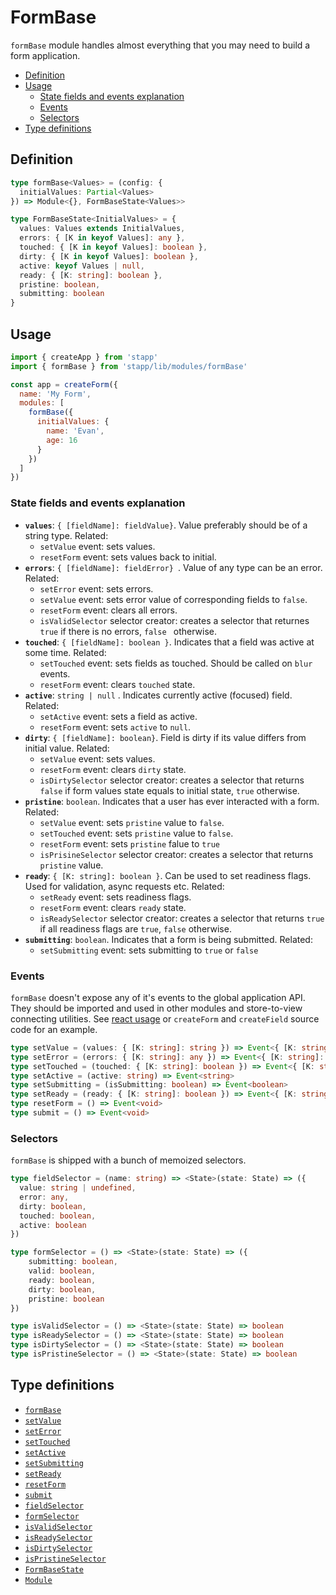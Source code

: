 # FormBase

`formBase` module handles almost everything that you may need to build a form application.

<!-- START doctoc generated TOC please keep comment here to allow auto update -->
<!-- DON'T EDIT THIS SECTION, INSTEAD RE-RUN doctoc TO UPDATE -->


- [Definition](#definition)
- [Usage](#usage)
  - [State fields and events explanation](#state-fields-and-events-explanation)
  - [Events](#events)
  - [Selectors](#selectors)
- [Type definitions](#type-definitions)

<!-- END doctoc generated TOC please keep comment here to allow auto update -->

## Definition

```typescript
type formBase<Values> = (config: {
  initialValues: Partial<Values>
}) => Module<{}, FormBaseState<Values>>

type FormBaseState<InitialValues> = {
  values: Values extends InitialValues,
  errors: { [K in keyof Values]: any },
  touched: { [K in keyof Values]: boolean },
  dirty: { [K in keyof Values]: boolean },
  active: keyof Values | null,
  ready: { [K: string]: boolean },
  pristine: boolean,
  submitting: boolean
}
```

## Usage

```js
import { createApp } from 'stapp'
import { formBase } from 'stapp/lib/modules/formBase'

const app = createForm({
  name: 'My Form',
  modules: [
    formBase({
      initialValues: {
        name: 'Evan',
        age: 16
      }
    })
  ]
})
```

### State fields and events explanation

* **`values`**: `{ [fieldName]: fieldValue}`. Value preferably should be of a string type. Related:
  * `setValue` event:  sets values.
  * `resetForm` event: sets values back to initial.
* **`errors`**: `{ [fieldName]: fieldError} `. Value of any type can be an error. Related:
  * `setError` event: sets errors.
  * `setValue` event: sets error value of corresponding fields to `false`.
  * `resetForm` event: clears all errors.
  * `isValidSelector` selector creator: creates a selector that returnes `true` if there is no errors, `false ` otherwise.
* **`touched`**: `{ [fieldName]: boolean }`. Indicates that a field was active at some time. Related:
  * `setTouched` event: sets fields as touched. Should be called on `blur` events.
  * `resetForm` event: clears `touched` state.
* **`active`**: `string | null` . Indicates currently active (focused) field. Related:
  * `setActive` event: sets a field as active.
  * `resetForm` event: sets `active` to `null`.
* **`dirty`**: `{ [fieldName]: boolean}`. Field is dirty if its value differs from initial value. Related:
  * `setValue` event: sets values.
  * `resetForm` event: clears `dirty` state.
  * `isDirtySelector` selector creator: creates a selector that returns `false` if form values state equals to initial state, `true` otherwise.
* **`pristine`**: `boolean`. Indicates that a user has ever interacted with a form. Related:
  * `setValue` event: sets `pristine` value to `false`.
  * `setTouched` event: sets `pristine` value to `false`.
  * `resetForm` event: sets `pristine` falue to `true`
  * `isPrisineSelector` selector creator: creates a selector that returns `pristine` value.
* **`ready`**: `{ [K: string]: boolean }`. Can be used to set readiness flags. Used for validation, async requests etc. Related:
  * `setReady` event: sets readiness flags.
  * `resetForm` event: clears `ready` state.
  * `isReadySelector` selector creator: creates a selector that returns `true` if all readiness flags are `true`, `false` otherwise.
* **`submitting`**: `boolean`. Indicates that a form is being submitted. Related:
  * `setSubmitting` event: sets submitting to `true` or `false`

### Events

`formBase` doesn't expose any of it's events to the global application API. They should be imported and used in other modules and store-to-view connecting utilities. See [react usage](/usage/react.html) or `createForm` and `createField` source code for an example.

```typescript
type setValue = (values: { [K: string]: string }) => Event<{ [K: string]: string }>
type setError = (errors: { [K: string]: any }) => Event<{ [K: string]: any }>
type setTouched = (touched: { [K: string]: boolean }) => Event<{ [K: string]: boolean }>
type setActive = (active: string) => Event<string>
type setSubmitting = (isSubmitting: boolean) => Event<boolean>
type setReady = (ready: { [K: string]: boolean }) => Event<{ [K: string]: boolean }>
type resetForm = () => Event<void>
type submit = () => Event<void>
```

### Selectors

`formBase` is shipped with a bunch of memoized selectors.

```typescript
type fieldSelector = (name: string) => <State>(state: State) => ({
  value: string | undefined,
  error: any,
  dirty: boolean,
  touched: boolean,
  active: boolean
})

type formSelector = () => <State>(state: State) => ({
    submitting: boolean,
    valid: boolean,
    ready: boolean,
    dirty: boolean,
    pristine: boolean
})

type isValidSelector = () => <State>(state: State) => boolean
type isReadySelector = () => <State>(state: State) => boolean
type isDirtySelector = () => <State>(state: State) => boolean
type isPristineSelector = () => <State>(state: State) => boolean
```

## Type definitions

- [`formBase`](/types.html#formbase)
- [`setValue`](/types.html#setvalue)
- [`setError`](/types.html#seterror)
- [`setTouched`](/types.html#settouched)
- [`setActive`](/types.html#setactive)
- [`setSubmitting`](/types.html#setsubmitting)
- [`setReady`](/types.html#setready)
- [`resetForm`](/types.html#resetform)
- [`submit`](/types.html#submit)
- [`fieldSelector`](/types.html#fieldselector)
- [`formSelector`](/types.html#formselector)
- [`isValidSelector`](/types.html#isvalidselector)
- [`isReadySelector`](/types.html#isreadyselector)
- [`isDirtySelector`](/types.html#isdirtyselector)
- [`isPristineSelector`](/types.html#ispristineselector)
- [`FormBaseState`](/types.html#formbasestate)
- [`Module`](/types.html#module)
